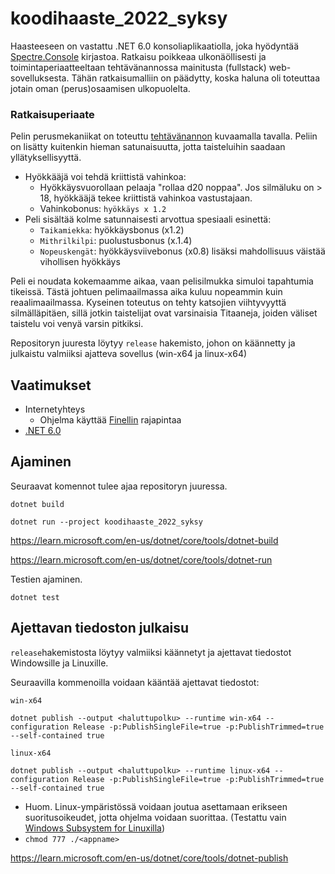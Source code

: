 # koodihaaste_2022_syksy
Haasteeseen on vastattu .NET 6.0 konsoliaplikaatiolla, joka hyödyntää [Spectre.Console](https://spectreconsole.net/) kirjastoa. Ratkaisu poikkeaa ulkonäöllisesti ja toimintaperiaatteeltaan tehtävänannossa mainitusta (fullstack) web-sovelluksesta. Tähän ratkaisumalliin on päädytty, koska haluna oli toteuttaa jotain oman (perus)osaamisen ulkopuolelta.

### Ratkaisuperiaate
Pelin perusmekaniikat on toteuttu [tehtävänannon](https://koodihaaste.solidabis.com/tehtava) kuvaamalla tavalla. Peliin on lisätty kuitenkin hieman satunaisuutta, jotta taisteluihin saadaan yllätyksellisyyttä.

- Hyökkääjä voi tehdä kriittistä vahinkoa:
    - Hyökkäysvuorollaan pelaaja "rollaa d20 noppaa". Jos silmäluku on > 18, hyökkääjä tekee kriittistä vahinkoa vastustajaan.
    - Vahinkobonus: `hyökkäys x 1.2`
- Peli sisältää kolme satunnaisesti arvottua spesiaali esinettä:
    - `Taikamiekka`: hyökkäysbonus (x1.2)
    - `Mithrilkilpi`: puolustusbonus (x.1.4)
    - `Nopeuskengät`: hyökkäysviivebonus (x0.8) lisäksi mahdollisuus väistää vihollisen hyökkäys

Peli ei noudata kokemaamme aikaa, vaan pelisilmukka simuloi tapahtumia tikeissä. Tästä johtuen pelimaailmassa aika kuluu nopeammin kuin reaalimaailmassa. Kyseinen toteutus on tehty katsojien viihtyvyyttä silmälläpitäen, sillä jotkin taistelijat ovat varsinaisia Titaaneja, joiden väliset taistelu voi venyä varsin pitkiksi.

Repositoryn juuresta löytyy `release` hakemisto, johon on käännetty ja julkaistu valmiiksi ajatteva sovellus (win-x64 ja linux-x64)

## Vaatimukset
- Internetyhteys
    - Ohjelma käyttää [Finellin](https://fineli.fi/fineli/fi/avoin-data) rajapintaa 
- [.NET 6.0](https://dotnet.microsoft.com/en-us/download) 

## Ajaminen
Seuraavat komennot tulee ajaa repositoryn juuressa.
```
dotnet build
```
```
dotnet run --project koodihaaste_2022_syksy
```
https://learn.microsoft.com/en-us/dotnet/core/tools/dotnet-build

https://learn.microsoft.com/en-us/dotnet/core/tools/dotnet-run

Testien ajaminen.
```
dotnet test
```
## Ajettavan tiedoston julkaisu
`release`hakemistosta löytyy valmiiksi käännetyt ja ajettavat tiedostot Windowsille ja Linuxille.

Seuraavilla kommenoilla voidaan kääntää ajettavat tiedostot: 

`win-x64`
```
dotnet publish --output <haluttupolku> --runtime win-x64 --configuration Release -p:PublishSingleFile=true -p:PublishTrimmed=true --self-contained true
```
`linux-x64`
```
dotnet publish --output <haluttupolku> --runtime linux-x64 --configuration Release -p:PublishSingleFile=true -p:PublishTrimmed=true --self-contained true
```
- Huom. Linux-ympäristössä voidaan joutua asettamaan erikseen suoritusoikeudet, jotta ohjelma voidaan suorittaa. (Testattu vain[ Windows Subsystem for Linuxilla](https://learn.microsoft.com/en-us/windows/wsl/install))
- ```chmod 777 ./<appname>```


https://learn.microsoft.com/en-us/dotnet/core/tools/dotnet-publish